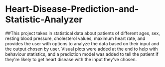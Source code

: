 # Heart-Disease-Prediction-and-Statistic-Analyzer

##This project takes in statistical data about patients of different ages, sex, resting blood pressure, cholesterol values,
maximum heart rate, and provides the user with options to analyze the data based on their input and the output chosen by user. 
Visual plots were added at the end to help with behaviour statistics, and a prediction model was added to tell the patient if 
they're likely to get heart disease with the input they've chosen. 
